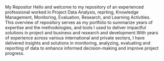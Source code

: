 My Repositor
Hello and welcome to my repository of an experienced professional worked in Project Data Analysis, reprting, Knowledge Management, Monitoring, Evaluation, Research, and Learning Activities.
This overview of repository serves as my portfolio to summarize years of expertise and the methodologies, and tools I  used to deliver impactful solutions in project and business and research and development.With years of experience across various international and private sectors, I have delivered insights and solutions in monitoring, analyzing, evaluating and reporting of data to enhance informed decision-making and improve project progress. 
